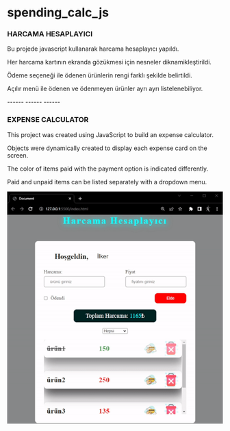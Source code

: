 # spending_calc_js

<h3> HARCAMA HESAPLAYICI</h3>
<p>Bu projede javascript kullanarak harcama hesaplayıcı yapıldı.</p>
<p>Her harcama kartının ekranda gözükmesi için nesneler diknamikleştirildi.</p>
<p>Ödeme seçeneği ile ödenen ürünlerin rengi farklı şekilde belirtildi.</p>
<p>Açılır menü ile ödenen ve ödenmeyen ürünler ayrı ayrı listelenebiliyor.</p>

<p>------   ------   ------</p>

<h3> EXPENSE CALCULATOR </h3>
<p>This project was created using JavaScript to build an expense calculator.</p>
<p>Objects were dynamically created to display each expense card on the screen.</p>
<p>The color of items paid with the payment option is indicated differently.</p>
<p>Paid and unpaid items can be listed separately with a dropdown menu.</p>

![](harcama.gif)
